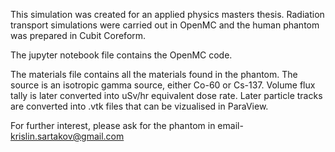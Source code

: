 This simulation was created for an applied physics masters thesis. Radiation transport simulations were carried out in OpenMC and the human phantom was prepared in Cubit Coreform.

The jupyter notebook file contains the OpenMC code. 

The materials file contains all the materials found in the phantom. 
The source is an isotropic gamma source, either Co-60 or Cs-137. 
Volume flux tally is later converted into uSv/hr equivalent dose rate. 
Later particle tracks are converted into .vtk files that can be vizualised in ParaView. 

For further interest, please ask for the phantom in email- krislin.sartakov@gmail.com
